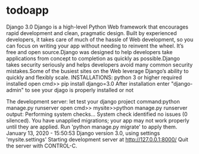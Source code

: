 # todoapp

Django 3.0
Django is a high-level Python Web framework that encourages rapid development and clean, pragmatic design. Built by experienced developers, it takes care of much of the hassle of Web development, so you can focus on writing your app without needing to reinvent the wheel. It’s free and open source.Django was designed to help developers take applications from concept to completion as quickly as possible.Django takes security seriously and helps developers avoid many common security mistakes.Some of the busiest sites on the Web leverage Django’s ability to quickly and flexibly scale.
INSTALLATIONS:
python 3 or higher required installed
open cmd>>
pip install django=3.0
After installation 
enter "django-admin" to see your djago is properly installed or not


The development server:
let test your django project
command:python manage.py runserver
open cmd>> mysite>>python manage.py runserver
output:
Performing system checks...
System check identified no issues (0 silenced).
You have unapplied migrations; your app may not work properly until they are applied.
Run 'python manage.py migrate' to apply them.
January 13, 2020 - 15:50:53
Django version 3.0, using settings 'mysite.settings'
Starting development server at http://127.0.0.1:8000/
Quit the server with CONTROL-C.
